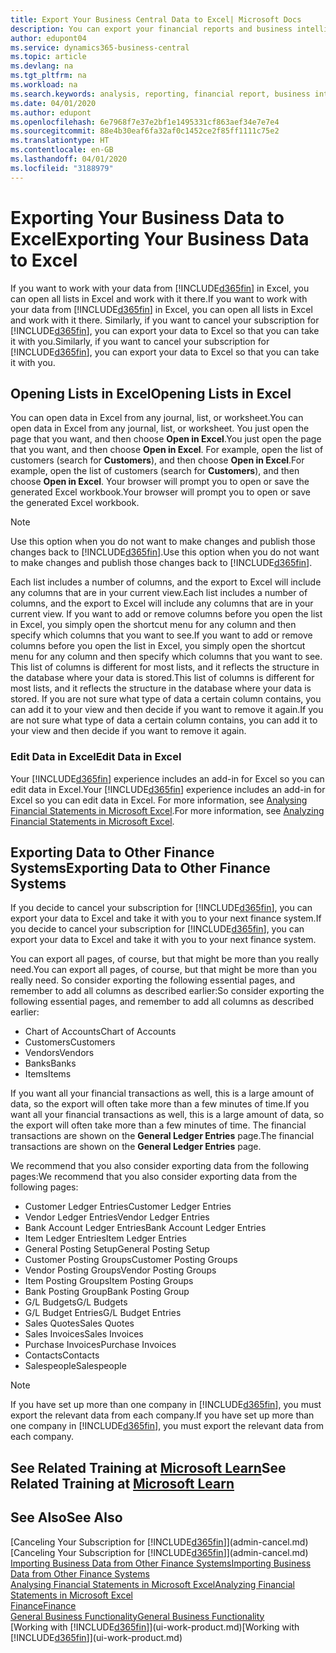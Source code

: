 ```yaml
---
title: Export Your Business Central Data to Excel| Microsoft Docs
description: You can export your financial reports and business intelligence data from Business Central  to Excel, or open your data in Excel.
author: edupont04
ms.service: dynamics365-business-central
ms.topic: article
ms.devlang: na
ms.tgt_pltfrm: na
ms.workload: na
ms.search.keywords: analysis, reporting, financial report, business intelligence, BI, Excel
ms.date: 04/01/2020
ms.author: edupont
ms.openlocfilehash: 6e7968f7e37e2bf1e1495331cf863aef34e7e7e4
ms.sourcegitcommit: 88e4b30eaf6fa32af0c1452ce2f85ff1111c75e2
ms.translationtype: HT
ms.contentlocale: en-GB
ms.lasthandoff: 04/01/2020
ms.locfileid: "3188979"
---
```

# <a name="exporting-your-business-data-to-excel"></a><span data-ttu-id="5351f-103">Exporting Your Business Data to Excel</span><span class="sxs-lookup"><span data-stu-id="5351f-103">Exporting Your Business Data to Excel</span></span>
<span data-ttu-id="5351f-104">If you want to work with your data from [!INCLUDE[d365fin](includes/d365fin_md.md)] in Excel, you can open all lists in Excel and work with it there.</span><span class="sxs-lookup"><span data-stu-id="5351f-104">If you want to work with your data from [!INCLUDE[d365fin](includes/d365fin_md.md)] in Excel, you can open all lists in Excel and work with it there.</span></span> <span data-ttu-id="5351f-105">Similarly, if you want to cancel your subscription for [!INCLUDE[d365fin](includes/d365fin_md.md)], you can export your data to Excel so that you can take it with you.</span><span class="sxs-lookup"><span data-stu-id="5351f-105">Similarly, if you want to cancel your subscription for [!INCLUDE[d365fin](includes/d365fin_md.md)], you can export your data to Excel so that you can take it with you.</span></span>

## <a name="opening-lists-in-excel"></a><span data-ttu-id="5351f-106">Opening Lists in Excel</span><span class="sxs-lookup"><span data-stu-id="5351f-106">Opening Lists in Excel</span></span>
<span data-ttu-id="5351f-107">You can open data in Excel from any journal, list, or worksheet.</span><span class="sxs-lookup"><span data-stu-id="5351f-107">You can open data in Excel from any journal, list, or worksheet.</span></span> <span data-ttu-id="5351f-108">You just open the page that you want, and then choose **Open in Excel**.</span><span class="sxs-lookup"><span data-stu-id="5351f-108">You just open the page that you want, and then choose **Open in Excel**.</span></span> <span data-ttu-id="5351f-109">For example, open the list of customers (search for **Customers**), and then choose **Open in Excel**.</span><span class="sxs-lookup"><span data-stu-id="5351f-109">For example, open the list of customers (search for **Customers**), and then choose **Open in Excel**.</span></span> <span data-ttu-id="5351f-110">Your browser will prompt you to open or save the generated Excel workbook.</span><span class="sxs-lookup"><span data-stu-id="5351f-110">Your browser will prompt you to open or save the generated Excel workbook.</span></span>  

> [!NOTE]
> <span data-ttu-id="5351f-111">Use this option when you do not want to make changes and publish those changes back to [!INCLUDE[d365fin](includes/d365fin_md.md)].</span><span class="sxs-lookup"><span data-stu-id="5351f-111">Use this option when you do not want to make changes and publish those changes back to [!INCLUDE[d365fin](includes/d365fin_md.md)].</span></span>  

<span data-ttu-id="5351f-112">Each list includes a number of columns, and the export to Excel will include any columns that are in your current view.</span><span class="sxs-lookup"><span data-stu-id="5351f-112">Each list includes a number of columns, and the export to Excel will include any columns that are in your current view.</span></span> <span data-ttu-id="5351f-113">If you want to add or remove columns before you open the list in Excel, you simply open the shortcut menu for any column and then specify which columns that you want to see.</span><span class="sxs-lookup"><span data-stu-id="5351f-113">If you want to add or remove columns before you open the list in Excel, you simply open the shortcut menu for any column and then specify which columns that you want to see.</span></span> <span data-ttu-id="5351f-114">This list of columns is different for most lists, and it reflects the structure in the database where your data is stored.</span><span class="sxs-lookup"><span data-stu-id="5351f-114">This list of columns is different for most lists, and it reflects the structure in the database where your data is stored.</span></span> <span data-ttu-id="5351f-115">If you are not sure what type of data a certain column contains, you can add it to your view and then decide if you want to remove it again.</span><span class="sxs-lookup"><span data-stu-id="5351f-115">If you are not sure what type of data a certain column contains, you can add it to your view and then decide if you want to remove it again.</span></span>  

### <a name="edit-data-in-excel"></a><span data-ttu-id="5351f-116">Edit Data in Excel</span><span class="sxs-lookup"><span data-stu-id="5351f-116">Edit Data in Excel</span></span>
<span data-ttu-id="5351f-117">Your [!INCLUDE[d365fin](includes/d365fin_md.md)] experience includes an add-in for Excel so you can edit data in Excel.</span><span class="sxs-lookup"><span data-stu-id="5351f-117">Your [!INCLUDE[d365fin](includes/d365fin_md.md)] experience includes an add-in for Excel so you can edit data in Excel.</span></span> <span data-ttu-id="5351f-118">For more information, see [Analysing Financial Statements in Microsoft Excel](finance-analyze-excel.md).</span><span class="sxs-lookup"><span data-stu-id="5351f-118">For more information, see [Analyzing Financial Statements in Microsoft Excel](finance-analyze-excel.md).</span></span>  

## <a name="exporting-data-to-other-finance-systems"></a><span data-ttu-id="5351f-119">Exporting Data to Other Finance Systems</span><span class="sxs-lookup"><span data-stu-id="5351f-119">Exporting Data to Other Finance Systems</span></span>
<span data-ttu-id="5351f-120">If you decide to cancel your subscription for [!INCLUDE[d365fin](includes/d365fin_md.md)], you can export your data to Excel and take it with you to your next finance system.</span><span class="sxs-lookup"><span data-stu-id="5351f-120">If you decide to cancel your subscription for [!INCLUDE[d365fin](includes/d365fin_md.md)], you can export your data to Excel and take it with you to your next finance system.</span></span>  

<span data-ttu-id="5351f-121">You can export all pages, of course, but that might be more than you really need.</span><span class="sxs-lookup"><span data-stu-id="5351f-121">You can export all pages, of course, but that might be more than you really need.</span></span> <span data-ttu-id="5351f-122">So consider exporting the following essential pages, and remember to add all columns as described earlier:</span><span class="sxs-lookup"><span data-stu-id="5351f-122">So consider exporting the following essential pages, and remember to add all columns as described earlier:</span></span>  

* <span data-ttu-id="5351f-123">Chart of Accounts</span><span class="sxs-lookup"><span data-stu-id="5351f-123">Chart of Accounts</span></span>  
* <span data-ttu-id="5351f-124">Customers</span><span class="sxs-lookup"><span data-stu-id="5351f-124">Customers</span></span>  
* <span data-ttu-id="5351f-125">Vendors</span><span class="sxs-lookup"><span data-stu-id="5351f-125">Vendors</span></span>  
* <span data-ttu-id="5351f-126">Banks</span><span class="sxs-lookup"><span data-stu-id="5351f-126">Banks</span></span>  
* <span data-ttu-id="5351f-127">Items</span><span class="sxs-lookup"><span data-stu-id="5351f-127">Items</span></span>  

<span data-ttu-id="5351f-128">If you want all your financial transactions as well, this is a large amount of data, so the export will often take more than a few minutes of time.</span><span class="sxs-lookup"><span data-stu-id="5351f-128">If you want all your financial transactions as well, this is a large amount of data, so the export will often take more than a few minutes of time.</span></span> <span data-ttu-id="5351f-129">The financial transactions are shown on the **General Ledger Entries** page.</span><span class="sxs-lookup"><span data-stu-id="5351f-129">The financial transactions are shown on the **General Ledger Entries** page.</span></span>  

<span data-ttu-id="5351f-130">We recommend that you also consider exporting data from the following pages:</span><span class="sxs-lookup"><span data-stu-id="5351f-130">We recommend that you also consider exporting data from the following pages:</span></span>  

* <span data-ttu-id="5351f-131">Customer Ledger Entries</span><span class="sxs-lookup"><span data-stu-id="5351f-131">Customer Ledger Entries</span></span>  
* <span data-ttu-id="5351f-132">Vendor Ledger Entries</span><span class="sxs-lookup"><span data-stu-id="5351f-132">Vendor Ledger Entries</span></span>  
* <span data-ttu-id="5351f-133">Bank Account Ledger Entries</span><span class="sxs-lookup"><span data-stu-id="5351f-133">Bank Account Ledger Entries</span></span>  
* <span data-ttu-id="5351f-134">Item Ledger Entries</span><span class="sxs-lookup"><span data-stu-id="5351f-134">Item Ledger Entries</span></span>  
* <span data-ttu-id="5351f-135">General Posting Setup</span><span class="sxs-lookup"><span data-stu-id="5351f-135">General Posting Setup</span></span>  
* <span data-ttu-id="5351f-136">Customer Posting Groups</span><span class="sxs-lookup"><span data-stu-id="5351f-136">Customer Posting Groups</span></span>  
* <span data-ttu-id="5351f-137">Vendor Posting Groups</span><span class="sxs-lookup"><span data-stu-id="5351f-137">Vendor Posting Groups</span></span>  
* <span data-ttu-id="5351f-138">Item Posting Groups</span><span class="sxs-lookup"><span data-stu-id="5351f-138">Item Posting Groups</span></span>  
* <span data-ttu-id="5351f-139">Bank Posting Group</span><span class="sxs-lookup"><span data-stu-id="5351f-139">Bank Posting Group</span></span>  
* <span data-ttu-id="5351f-140">G/L Budgets</span><span class="sxs-lookup"><span data-stu-id="5351f-140">G/L Budgets</span></span>  
* <span data-ttu-id="5351f-141">G/L Budget Entries</span><span class="sxs-lookup"><span data-stu-id="5351f-141">G/L Budget Entries</span></span>  
* <span data-ttu-id="5351f-142">Sales Quotes</span><span class="sxs-lookup"><span data-stu-id="5351f-142">Sales Quotes</span></span>  
* <span data-ttu-id="5351f-143">Sales Invoices</span><span class="sxs-lookup"><span data-stu-id="5351f-143">Sales Invoices</span></span>  
* <span data-ttu-id="5351f-144">Purchase Invoices</span><span class="sxs-lookup"><span data-stu-id="5351f-144">Purchase Invoices</span></span>  
* <span data-ttu-id="5351f-145">Contacts</span><span class="sxs-lookup"><span data-stu-id="5351f-145">Contacts</span></span>  
* <span data-ttu-id="5351f-146">Salespeople</span><span class="sxs-lookup"><span data-stu-id="5351f-146">Salespeople</span></span>  

> [!NOTE]  
>   <span data-ttu-id="5351f-147">If you have set up more than one company in [!INCLUDE[d365fin](includes/d365fin_md.md)], you must export the relevant data from each company.</span><span class="sxs-lookup"><span data-stu-id="5351f-147">If you have set up more than one company in [!INCLUDE[d365fin](includes/d365fin_md.md)], you must export the relevant data from each company.</span></span>

## <a name="see-related-training-at-microsoft-learn"></a><span data-ttu-id="5351f-148">See Related Training at [Microsoft Learn](/learn/modules/configure-powerbi-excel-dynamics-365-business-central/index)</span><span class="sxs-lookup"><span data-stu-id="5351f-148">See Related Training at [Microsoft Learn](/learn/modules/configure-powerbi-excel-dynamics-365-business-central/index)</span></span>

## <a name="see-also"></a><span data-ttu-id="5351f-149">See Also</span><span class="sxs-lookup"><span data-stu-id="5351f-149">See Also</span></span>
<span data-ttu-id="5351f-150">[Canceling Your Subscription for [!INCLUDE[d365fin](includes/d365fin_md.md)]](admin-cancel.md)</span><span class="sxs-lookup"><span data-stu-id="5351f-150">[Canceling Your Subscription for [!INCLUDE[d365fin](includes/d365fin_md.md)]](admin-cancel.md)</span></span>  
[<span data-ttu-id="5351f-151">Importing Business Data from Other Finance Systems</span><span class="sxs-lookup"><span data-stu-id="5351f-151">Importing Business Data from Other Finance Systems</span></span>](across-import-data-configuration-packages.md)  
[<span data-ttu-id="5351f-152">Analysing Financial Statements in Microsoft Excel</span><span class="sxs-lookup"><span data-stu-id="5351f-152">Analyzing Financial Statements in Microsoft Excel</span></span>](finance-analyze-excel.md)  
[<span data-ttu-id="5351f-153">Finance</span><span class="sxs-lookup"><span data-stu-id="5351f-153">Finance</span></span>](finance.md)  
[<span data-ttu-id="5351f-154">General Business Functionality</span><span class="sxs-lookup"><span data-stu-id="5351f-154">General Business Functionality</span></span>](ui-across-business-areas.md)  
<span data-ttu-id="5351f-155">[Working with [!INCLUDE[d365fin](includes/d365fin_md.md)]](ui-work-product.md)</span><span class="sxs-lookup"><span data-stu-id="5351f-155">[Working with [!INCLUDE[d365fin](includes/d365fin_md.md)]](ui-work-product.md)</span></span>  
